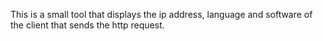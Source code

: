 This is a small tool that displays the ip address, language and software of the client that sends the http request.
